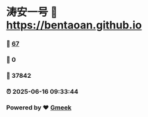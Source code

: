 # 涛安一号 :link: https://bentaoan.github.io 
### :page_facing_up: [67](https://bentaoan.github.io/tag.html) 
### :speech_balloon: 0 
### :hibiscus: 37842 
### :alarm_clock: 2025-06-16 09:33:44 
### Powered by :heart: [Gmeek](https://github.com/Meekdai/Gmeek)
